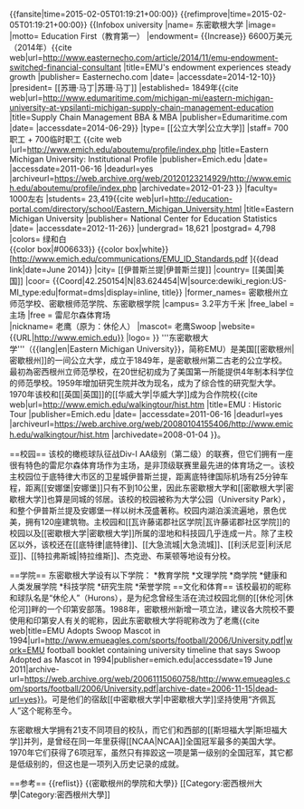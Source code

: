 {{fansite|time=2015-02-05T01:19:21+00:00}}
{{refimprove|time=2015-02-05T01:19:21+00:00}}
{{Infobox university
|name=         东密歇根大学
|image=      
|motto=        Education First（教育第一）
|endowment= {{Increase}} 6600万美元（2014年）<ref>{{cite web|url=http://www.easternecho.com/article/2014/11/emu-endowment-switched-financial-consultant |title=EMU's endowment experiences steady growth |publisher= Easternecho.com |date= |accessdate=2014-12-10}}</ref>
|president=   [[苏珊·马丁|苏珊·马丁]]
|established=  1849年<ref>{{cite web|url=http://www.edumaritime.com/michigan-mi/eastern-michigan-university-at-ypsilanti-michigan-supply-chain-management-education |title=Supply Chain Management BBA & MBA |publisher=Edumaritime.com |date= |accessdate=2014-06-29}}</ref>
|type=         [[公立大学|公立大学]]
|staff=        700职工 + 700临时职工 <ref name="emich1">{{cite web |url=http://www.emich.edu/aboutemu/profile/index.php |title=Eastern Michigan University: Institutional Profile |publisher=Emich.edu |date= |accessdate=2011-06-16 |deadurl=yes |archiveurl=https://web.archive.org/web/20120123214929/http://www.emich.edu/aboutemu/profile/index.php |archivedate=2012-01-23 }}</ref>
|faculty=      1000左右<ref name="emich1"/>
|students=     23,419<ref name="ep">{{cite web|url=http://education-portal.com/directory/school/Eastern_Michigan_University.html |title=Eastern Michigan University |publisher= National Center for Education Statistics |date= |accessdate=2012-11-26}}</ref> 
|undergrad=    18,621<ref name="ep"/>
|postgrad=     4,798<ref name="ep"/>
|colors=  绿和白<br>{{color box|#006633}} {{color box|white}}<ref>[http://www.emich.edu/communications/EMU_ID_Standards.pdf ]{{dead link|date=June 2014}}</ref>
|city=         [[伊普斯兰提|伊普斯兰提]]
|country=      [[美国|美国]]
|coor= {{Coord|42.250154|N|83.624454|W|source:dewiki_region:US-MI_type:edu|format=dms|display=inline, title}}
|former_names= 密歇根州立师范学校、密歇根师范学院、东密歇根学院
|campus= 3.2平方千米
|free_label  = 主场
|free        = 雷尼尔森体育场       
|nickname=   老鹰（原为：休伦人）
|mascot=       老鹰Swoop
|website=      {{URL|http://www.emich.edu}}
|logo= 
}}
'''东密歇根大学'''（{{lang|en|Eastern Michigan University}}，简称EMU）是美国[[密歇根州|密歇根州]]的一间公立大学，成立于1849年，是密歇根州第二古老的公立学校。最初為密西根州立师范學校，在20世纪初成为了美国第一所能提供4年制本科学位的师范學校。1959年增加研究生院并改为现名，成为了综合性的研究型大学。1970年该校和[[英国|英国]]的[[华威大学|华威大学]]成为合作院校<ref name="emich2a">{{cite web|url=http://www.emich.edu/walkingtour/hist.htm |title=EMU : Historic Tour |publisher=Emich.edu |date= |accessdate=2011-06-16 |deadurl=yes |archiveurl=https://web.archive.org/web/20080104155406/http://www.emich.edu/walkingtour/hist.htm |archivedate=2008-01-04 }}</ref>。

==校园==
该校的橄榄球队征战Div-I AA级别（第二级）的联赛，但它们拥有一座很有特色的雷尼尔森体育场作为主场，是非顶级联赛里最先进的体育场之一。该校主校园位于底特律大市区的卫星城伊普斯兰提，距离底特律国际机场有25分钟车程，距离[[安娜堡|安娜堡]]只有不到10公里，因此东密歇根大学和[[密歇根大学|密歇根大学]]也算是同城的邻居。该校的校园被称为大学公园（University Park），和整个伊普斯兰提及安娜堡一样以树木茂盛著称。校园内湖泊溪流遍地，景色优美，拥有120座建筑物。主校园和[[瓦许藤诺郡社区学院|瓦许藤诺郡社区学院]]的校园以及[[密歇根大学|密歇根大学]]所属的湿地和科技园几乎连成一片。除了主校区以外，该校还在[[底特律|底特律]]、[[大急流城|大急流城]]、[[利沃尼亚|利沃尼亚]]、[[特拉弗斯城|特拉维斯]]、杰克逊、布莱顿等地设有分校。

==学院==
东密歇根大学设有以下学院：
*教育学院
*文理学院
*商学院
*健康和人类发展学院
*科技学院
*研究生院
*荣誉学院
==文化和体育==
该校最初的昵称和球队名是“休伦人”（Hurons），是为纪念曾经生活在流过校园北侧的[[休伦河|休伦河]]畔的一个印第安部落。1988年，密歇根州新增一项立法，建议各大院校不要使用和印第安人有关的昵称，因此东密歇根大学将昵称改为了老鹰<ref name="EMU Adopts Swoop Mascot in 1994">{{cite web|title=EMU Adopts Swoop Mascot in 1994|url=http://www.emueagles.com/sports/football/2006/University.pdf|work=EMU football booklet containing university timeline that says Swoop Adopted as Mascot in 1994|publisher=emich.edu|accessdate=19 June 2011|archive-url=https://web.archive.org/web/20061115060758/http://www.emueagles.com/sports/football/2006/University.pdf|archive-date=2006-11-15|dead-url=yes}}</ref>。可是他们的宿敌[[中密歇根大学|中密歇根大学]]坚持使用“齐佩瓦人”这个昵称至今。

东密歇根大学拥有21支不同项目的校队，而它们和西部的[[斯坦福大学|斯坦福大学]]并列，是曾经在同一年里获得[[NCAA|NCAA]]全国冠军最多的美国大学。1970年它们获得了6项冠军，虽然只有摔跤这一项是第一级别的全国冠军，其它都是低级别的，但这也是一项列入历史记录的成就。

==参考==
{{reflist}}
{{密歇根州的學院和大學}}
[[Category:密西根州大學|Category:密西根州大學]]